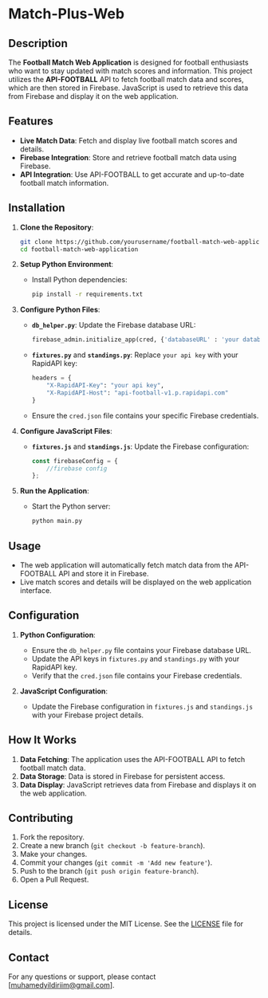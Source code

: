 # Match-Plus-Web

## Description
The **Football Match Web Application** is designed for football enthusiasts who want to stay updated with match scores and information. This project utilizes the **API-FOOTBALL** API to fetch football match data and scores, which are then stored in Firebase. JavaScript is used to retrieve this data from Firebase and display it on the web application.

## Features
- **Live Match Data**: Fetch and display live football match scores and details.
- **Firebase Integration**: Store and retrieve football match data using Firebase.
- **API Integration**: Use API-FOOTBALL to get accurate and up-to-date football match information.

## Installation
1. **Clone the Repository**:
    ```bash
    git clone https://github.com/yourusername/football-match-web-application.git
    cd football-match-web-application
    ```

2. **Setup Python Environment**:
    - Install Python dependencies:
        ```bash
        pip install -r requirements.txt
        ```

3. **Configure Python Files**:
    - **`db_helper.py`**: Update the Firebase database URL:
        ```python
        firebase_admin.initialize_app(cred, {'databaseURL' : 'your database url'})
        ```
    - **`fixtures.py`** and **`standings.py`**: Replace `your api key` with your RapidAPI key:
        ```python
        headers = {
            "X-RapidAPI-Key": "your api key",
            "X-RapidAPI-Host": "api-football-v1.p.rapidapi.com"
        }
        ```
    - Ensure the `cred.json` file contains your specific Firebase credentials.

4. **Configure JavaScript Files**:
    - **`fixtures.js`** and **`standings.js`**: Update the Firebase configuration:
        ```javascript
        const firebaseConfig = {
            //firebase config
        };
        ```

5. **Run the Application**:
    - Start the Python server:
        ```bash
        python main.py
        ```

## Usage
- The web application will automatically fetch match data from the API-FOOTBALL API and store it in Firebase.
- Live match scores and details will be displayed on the web application interface.

## Configuration
1. **Python Configuration**:
    - Ensure the `db_helper.py` file contains your Firebase database URL.
    - Update the API keys in `fixtures.py` and `standings.py` with your RapidAPI key.
    - Verify that the `cred.json` file contains your Firebase credentials.

2. **JavaScript Configuration**:
    - Update the Firebase configuration in `fixtures.js` and `standings.js` with your Firebase project details.

## How It Works
1. **Data Fetching**: The application uses the API-FOOTBALL API to fetch football match data.
2. **Data Storage**: Data is stored in Firebase for persistent access.
3. **Data Display**: JavaScript retrieves data from Firebase and displays it on the web application.

## Contributing
1. Fork the repository.
2. Create a new branch (`git checkout -b feature-branch`).
3. Make your changes.
4. Commit your changes (`git commit -m 'Add new feature'`).
5. Push to the branch (`git push origin feature-branch`).
6. Open a Pull Request.

## License
This project is licensed under the MIT License. See the [LICENSE](LICENSE) file for details.

## Contact
For any questions or support, please contact [muhamedyildiriim@gmail.com].